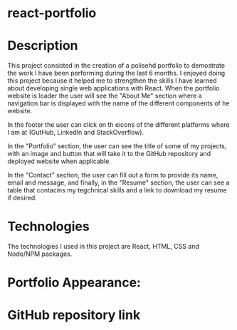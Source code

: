 # react-portfolio

# Description
This project consisted in the creation of a polisehd portfolio to demostrate the work I have been performing during the last 6 months. 
I enjoyed doing this project because it helped me to strengthen the skills I have learned about developing single web applications with React. 
When the portfolio website is loader the user will see the "About Me" section where a navigation bar is displayed with the name of the different components of he website. 

In the footer the user can click on th eicons of the different platforms where I am at (GutHub, LinkedIn and StackOverflow).

In the "Portfolio" section, the user can see the title of some of my projects, with an image and button that will take it to the GitHub repository and deployed website when applicable.

In the "Contact" section, the user can fill out a form to provide its name, email and message, and finally, in the "Resume" section, the user can see a table that contacins my tegchnical skills and a link to download my resume if desired.

# Technologies
The technologies I used in this project are React, HTML, CSS and Node/NPM packages.

# Portfolio Appearance:



# GitHub repository link




